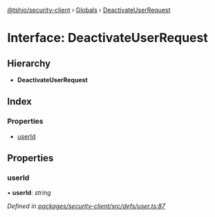 [@tshio/security-client](../README.md) › [Globals](../globals.md) › [DeactivateUserRequest](deactivateuserrequest.md)

# Interface: DeactivateUserRequest

## Hierarchy

* **DeactivateUserRequest**

## Index

### Properties

* [userId](deactivateuserrequest.md#markdown-header-userid)

## Properties

###  userId

• **userId**: *string*

*Defined in [packages/security-client/src/defs/user.ts:87](https://github.com/TheSoftwareHouse/rad-modules-tools/blob/22a789f/packages/security-client/src/defs/user.ts#L87)*
